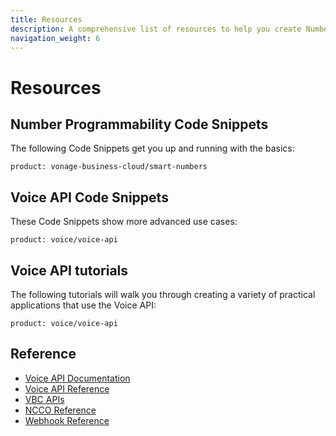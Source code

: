 ```yaml
---
title: Resources
description: A comprehensive list of resources to help you create Number Programmability service applications
navigation_weight: 6
---
```


# Resources

## Number Programmability Code Snippets

The following Code Snippets get you up and running with the basics:

```code_snippet_list
product: vonage-business-cloud/smart-numbers
```

## Voice API Code Snippets

These Code Snippets show more advanced use cases:

```code_snippet_list
product: voice/voice-api
```

## Voice API tutorials

The following tutorials will walk you through creating a variety of practical applications that use the Voice API:

```tutorials
product: voice/voice-api
```

## Reference

* [Voice API Documentation](/voice)
* [Voice API Reference](/api/voice)
* [VBC APIs](/vonage-business-cloud/vbc-apis/overview)
* [NCCO Reference](/voice/voice-api/ncco-reference)
* [Webhook Reference](/voice/voice-api/webhook-reference)
